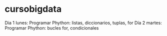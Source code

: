 # cursobigdata
Dia 1 lunes: Programar Phython: listas, diccionarios, tuplas, for
Día 2 martes: Programar Phython: bucles for, condicionales
